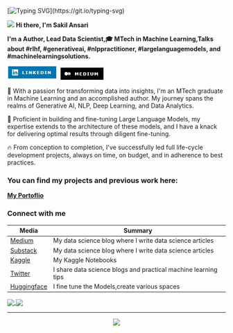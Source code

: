 
[![Typing SVG](https://readme-typing-svg.herokuapp.com?font=Courier+new&color=%23808080&size=40&width=800&duration=6969&lines=Welcome+to+my+profile!)](https://git.io/typing-svg)

<img src="https://raw.githubusercontent.com/iampavangandhi/iampavangandhi/master/gifs/Hi.gif" width="30px"> **Hi there, I'm Sakil Ansari**
<!-- ### Hi there. I am Sakil Ansari👋-->

 **I'm a Author, Lead Data Scientist,🎓 MTech in Machine Learning,Talks about #rlhf, #generativeai, #nlppractitioner, #largelanguagemodels, and #machinelearningsolutions.**


[![LinkedIn](linkedin1.JPG)](https://www.linkedin.com/in/sakilansari/)
[![Medium](medium1.JPG)](https://medium.com/@sakilansari4)

🚀 With a passion for transforming data into insights, I'm an MTech graduate in Machine Learning and an accomplished author. My journey spans the realms of Generative AI, NLP, Deep Learning, and Data Analytics.


🔧 Proficient in building and fine-tuning Large Language Models, my expertise extends to the architecture of these models, and I have a knack for delivering optimal results through diligent fine-tuning.


🔥 From conception to completion, I've successfully led full life-cycle development projects, always on time, on budget, and in adherence to best practices.

### You can find my projects and previous work here:
[**My Portoflio**](https://sakil786.github.io/devportfolio/# "**My Portoflio**")


### Connect with me
|  Media |  Summary |
| ------------ | ------------ |
| [Medium](https://sakilansari4.medium.com/ "Medium")  |   My data science blog where I write data science articles|
| [Substack](https://sakil.substack.com/ "Substack") |  My data science blog where I write data science articles |
| [Kaggle](https://www.kaggle.com/sakilansari "Kaggle")  | My Kaggle Notebooks  |
| [Twitter](https://twitter.com/SakilAnsari94 "Twitter") | I share data science blogs and practical machine learning tips  |
|[Huggingface](https://huggingface.co/Sakil "Huggingface")| I fine tune the Models,create various spaces   |

<a href="https://github.com/Sakil786/github-readme-stats">
  <img height=200 align="center" src="https://github-readme-stats.vercel.app/api?username=Sakil786&show_icons=true&theme=radical" />
</a>
<a href="https://github.com/Sakil786/github-readme-stats">
  <img height=200 align="center" src="https://github-readme-stats.vercel.app/api/top-langs/?username=Sakil786&hide_progress=False" />
</a>

------------
  <div align="center">
        <a href="https://git.io/streak-stats" >
            <img src="https://streak-stats.demolab.com/?user=Sakil786&theme=dark"  />
        </a>
    </div>
<!-- ![Top Langs](https://github-readme-stats.vercel.app/api/top-langs/?username=Sakil786&hide_progress=False) -->


